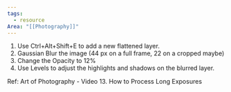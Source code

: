 ```yaml
---
tags:
  - resource
Area: "[[Photography]]"
---
```


1. Use Ctrl+Alt+Shift+E to add a new flattened layer.
2. Gaussian Blur the image (44 px on a full frame, 22 on a cropped maybe)
3. Change the Opacity to 12%
4. Use Levels to adjust the highlights and shadows on the blurred layer.

Ref: Art of Photography - Video 13. How to Process Long Exposures
